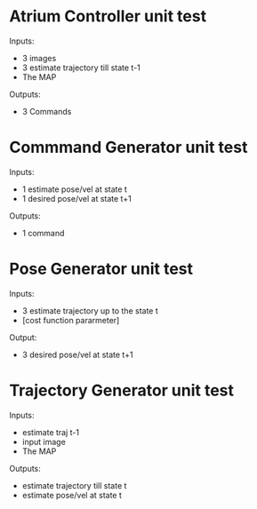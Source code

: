# Atrium Controller unit test
Inputs: 
- 3 images
- 3 estimate trajectory till state t-1
- The MAP

Outputs:
- 3 Commands

# Commmand Generator unit test
Inputs:
- 1 estimate pose/vel at state t
- 1 desired pose/vel at state t+1

Outputs:
- 1 command

# Pose Generator unit test
Inputs:
- 3 estimate trajectory up to the state t
- [cost function pararmeter]

Output:
- 3 desired pose/vel at state t+1

# Trajectory Generator unit test
Inputs:
- estimate traj t-1
- input image
- The MAP

Outputs:
- estimate trajectory till state t
- estimate pose/vel at state t





